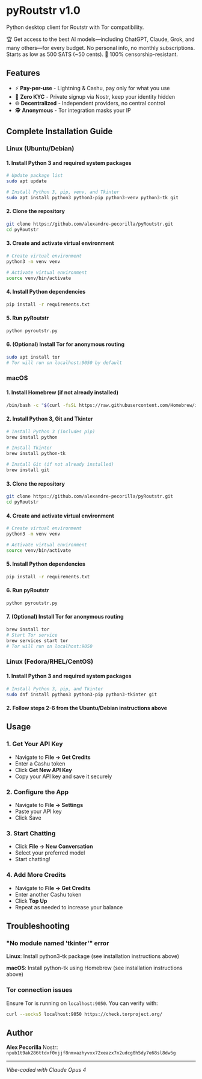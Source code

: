 # pyRoutstr v1.0

Python desktop client for Routstr with Tor compatibility.

🏆 Get access to the best AI models—including ChatGPT, Claude, Grok, and many others—for every budget.
No personal info, no monthly subscriptions.
Starts as low as 500 SATS (~50 cents). 🛑 100% censorship-resistant.

## Features

- ⚡ **Pay-per-use** - Lightning & Cashu, pay only for what you use
- 🔐 **Zero KYC** - Private signup via Nostr, keep your identity hidden
- 🌐 **Decentralized** - Independent providers, no central control
- 🕵️ **Anonymous** - Tor integration masks your IP

## Complete Installation Guide

### Linux (Ubuntu/Debian)

#### 1. Install Python 3 and required system packages

```bash
# Update package list
sudo apt update

# Install Python 3, pip, venv, and Tkinter
sudo apt install python3 python3-pip python3-venv python3-tk git
```

#### 2. Clone the repository

```bash
git clone https://github.com/alexandre-pecorilla/pyRoutstr.git
cd pyRoutstr
```

#### 3. Create and activate virtual environment

```bash
# Create virtual environment
python3 -m venv venv

# Activate virtual environment
source venv/bin/activate
```

#### 4. Install Python dependencies

```bash
pip install -r requirements.txt
```

#### 5. Run pyRoutstr

```bash
python pyroutstr.py
```

#### 6. (Optional) Install Tor for anonymous routing

```bash
sudo apt install tor
# Tor will run on localhost:9050 by default
```

### macOS

#### 1. Install Homebrew (if not already installed)

```bash
/bin/bash -c "$(curl -fsSL https://raw.githubusercontent.com/Homebrew/install/HEAD/install.sh)"
```

#### 2. Install Python 3, Git and Tkinter

```bash
# Install Python 3 (includes pip)
brew install python

# Install Tkinter
brew install python-tk

# Install Git (if not already installed)
brew install git
```

#### 3. Clone the repository

```bash
git clone https://github.com/alexandre-pecorilla/pyRoutstr.git
cd pyRoutstr
```

#### 4. Create and activate virtual environment

```bash
# Create virtual environment
python3 -m venv venv

# Activate virtual environment
source venv/bin/activate
```

#### 5. Install Python dependencies

```bash
pip install -r requirements.txt
```

#### 6. Run pyRoutstr

```bash
python pyroutstr.py
```

#### 7. (Optional) Install Tor for anonymous routing

```bash
brew install tor
# Start Tor service
brew services start tor
# Tor will run on localhost:9050
```

### Linux (Fedora/RHEL/CentOS)

#### 1. Install Python 3 and required system packages

```bash
# Install Python 3, pip, and Tkinter
sudo dnf install python3 python3-pip python3-tkinter git
```

#### 2. Follow steps 2-6 from the Ubuntu/Debian instructions above

## Usage

### 1. Get Your API Key
- Navigate to **File → Get Credits**
- Enter a Cashu token
- Click **Get New API Key**
- Copy your API key and save it securely

### 2. Configure the App
- Navigate to **File → Settings**
- Paste your API key
- Click Save

### 3. Start Chatting
- Click **File → New Conversation**
- Select your preferred model
- Start chatting!

### 4. Add More Credits
- Navigate to **File → Get Credits**
- Enter another Cashu token
- Click **Top Up**
- Repeat as needed to increase your balance

## Troubleshooting

### "No module named 'tkinter'" error

**Linux**: Install python3-tk package (see installation instructions above)

**macOS**: Install python-tk using Homebrew (see installation instructions above)

### Tor connection issues

Ensure Tor is running on `localhost:9050`. You can verify with:
```bash
curl --socks5 localhost:9050 https://check.torproject.org/
```

## Author

**Alex Pecorilla**
Nostr: `npub1t9ak286ttdxf0njjf8nmvazhyvxx72xeazx7n2udcg0h5dy7e68sl8dw5g`

---

*Vibe-coded with Claude Opus 4*
